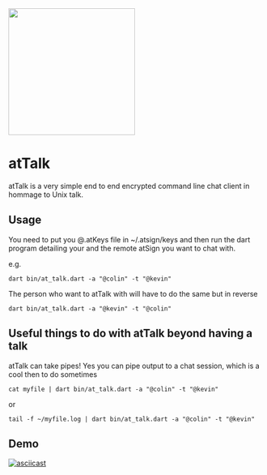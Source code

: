 <img width=250px src="https://atsign.dev/assets/img/atPlatform_logo_gray.svg?sanitize=true">

# atTalk 

atTalk is a very simple end to end encrypted command line chat client in hommage to Unix talk.

## Usage

You need to put you @<your atsign>.atKeys file in ~/.atsign/keys and then run the dart program detailing your and the remote atSign you want to chat with.

e.g.

`dart bin/at_talk.dart -a "@colin" -t "@kevin"`

The person who want to atTalk with will have to do the same but in reverse

`dart bin/at_talk.dart -a "@kevin" -t "@colin"`


## Useful things to do with atTalk beyond having a talk 

atTalk can take pipes! Yes you can pipe output to a chat session, which is a cool then to do sometimes

`cat myfile | dart bin/at_talk.dart -a "@colin" -t "@kevin"`

or

`tail -f ~/myfile.log | dart bin/at_talk.dart -a "@colin" -t "@kevin"`

## Demo

[![asciicast](https://asciinema.org/a/nzIIKLCkMTBUOWVqKk3TckClc.svg)](https://asciinema.org/a/nzIIKLCkMTBUOWVqKk3TckClc)
